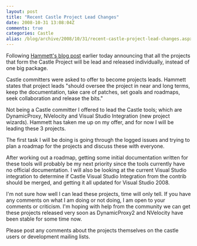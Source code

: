 ```yaml
---
layout: post
title: "Recent Castle Project Lead Changes"
date: 2008-10-31 13:08:04Z
comments: true
categories: Castle
alias: /blog/archive/2008/10/31/recent-castle-project-lead-changes.aspx
---
```


Following [Hammett's blog post][1] earlier today announcing that all the projects that form the Castle Project will be lead and
released individually, instead of one big package.

Castle committers were asked to offer to become projects leads. Hammett states that project leads "should oversee the project in
near and long terms, keep the documentation, take care of patches, set goals and roadmaps, seek collaboration and release the bits."

Not being a Castle committer I offered to lead the Castle tools; which are DynamicProxy, NVelocity and Visual Studio Integration
(new project wizards). Hammett has taken me up on my offer, and for now I will be leading these 3 projects.

The first task I will be doing is going through the logged issues and trying to plan a roadmap for the projects and discuss these with everyone.

After working out a roadmap, getting some initial documentation written for these tools will probably be my next priority since the tools
currently have no official documentation. I will also be looking at the current Visual Studio integration to determine if Castle Visual
Studio Integration from the contrib should be merged, and getting it all updated for Visual Studio 2008.

I'm not sure how well I can lead these projects, time will only tell. If you have any comments on what I am doing or not doing, I am open to
your comments or criticism. I'm hoping with help from the community we can get these projects released very soon as DynamicProxy2 and NVelocity
have been stable for some time now.

Please post any comments about the projects themselves on the castle users or development mailing lists.

[1]: http://hammett.castleproject.org/?p=329
